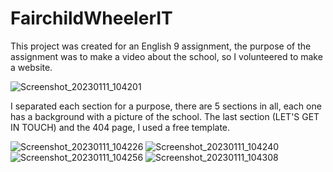 # FairchildWheelerIT

This project was created for an English 9 assignment, the purpose of the assignment was to make a video about the school, so I volunteered to make a website. 

![Screenshot_20230111_104201](https://user-images.githubusercontent.com/93281035/211850404-86cd22ce-74fd-47e0-b0f1-8f4da40c8bdc.png)

I separated each section for a purpose, there are 5 sections in all, each one has a background with a picture of the school. 
The last section (LET'S GET IN TOUCH) and the 404 page, I used a free template. 

![Screenshot_20230111_104226](https://user-images.githubusercontent.com/93281035/211850416-10d3c3f9-f3e5-4e83-8db7-7c74252f0725.png)
![Screenshot_20230111_104240](https://user-images.githubusercontent.com/93281035/211850434-03b1f506-bdbb-42aa-b9bf-2a81a969a8d0.png)
![Screenshot_20230111_104256](https://user-images.githubusercontent.com/93281035/211850441-8be47821-a8b6-4de4-ab16-083e8b3fc41b.png)
![Screenshot_20230111_104308](https://user-images.githubusercontent.com/93281035/211850448-24300b6c-817c-4b8e-9e85-81b79f3ffd9c.png)

